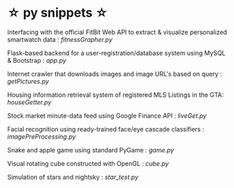 # ☆ py snippets ☆ #

Interfacing with the official FitBit Web API to extract & visualize personalized smartwatch data : *fitnessGrapher.py*

Flask-based backend for a user-registration/database system using MySQL & Bootstrap : *app.py*

Internet crawler that downloads images and image URL's based on query : *getPictures.py*

Housing information retrieval system of registered MLS Listings in the GTA: *houseGetter.py*

Stock market minute-data feed using Google Finance API : *liveGet.py*

Facial recognition using ready-trained face/eye cascade classifiers : *imagePreProcessing.py*

Snake and apple game using standard PyGame : *game.py*

Visual rotating cube constructed with OpenGL : *cube.py*

Simulation of stars and nightsky : *star_test.py*

